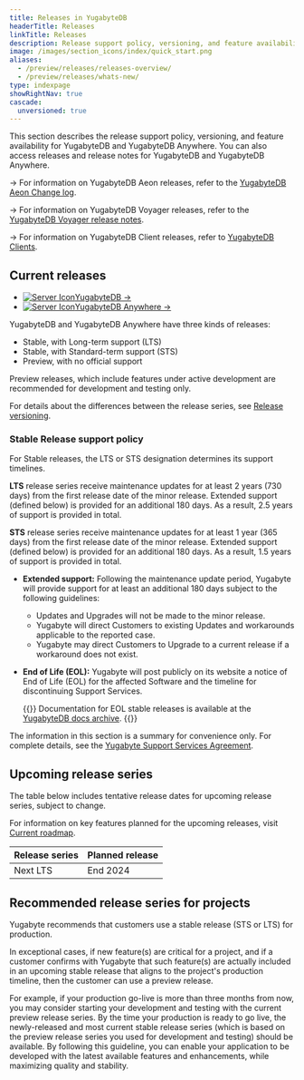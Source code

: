 ```yaml
---
title: Releases in YugabyteDB
headerTitle: Releases
linkTitle: Releases
description: Release support policy, versioning, and feature availability for YugabyteDB.
image: /images/section_icons/index/quick_start.png
aliases:
  - /preview/releases/releases-overview/
  - /preview/releases/whats-new/
type: indexpage
showRightNav: true
cascade:
  unversioned: true
---
```


This section describes the release support policy, versioning, and feature availability for YugabyteDB and YugabyteDB Anywhere. You can also access releases and release notes for YugabyteDB and YugabyteDB Anywhere.

-> For information on YugabyteDB Aeon releases, refer to the [YugabyteDB Aeon Change log](../yugabyte-cloud/release-notes/).

-> For information on YugabyteDB Voyager releases, refer to the [YugabyteDB Voyager release notes](../yugabyte-voyager/release-notes/).

-> For information on YugabyteDB Client releases, refer to [YugabyteDB Clients](../ybclients/).

## Current releases

<ul class="nav yb-pills">
  <li>
    <a href="ybdb-releases/">
        <img src="/icons/database.svg" alt="Server Icon"><span>YugabyteDB -></span>
    </a>
  </li>
  <li>
    <a href="yba-releases/">
        <img src="/icons/server.svg" alt="Server Icon"><span>YugabyteDB Anywhere -></span>
    </a>
  </li>
</ul>

YugabyteDB and YugabyteDB Anywhere have three kinds of releases:

- Stable, with Long-term support (LTS)
- Stable, with Standard-term support (STS)
- Preview, with no official support

Preview releases, which include features under active development are recommended for development and testing only.

For details about the differences between the release series, see [Release versioning](versioning/).

### Stable Release support policy

For Stable releases, the LTS or STS designation determines its support timelines.

**LTS** release series receive maintenance updates for at least 2 years (730 days) from the first release date of the minor release. Extended support (defined below) is provided for an additional 180 days. As a result, 2.5 years of support is provided in total.

**STS** release series receive maintenance updates for at least 1 year (365 days) from the first release date of the minor release. Extended support (defined below) is provided for an additional 180 days. As a result, 1.5 years of support is provided in total.

- **Extended support:** Following the maintenance update period, Yugabyte will provide support for at least an additional 180 days subject to the following guidelines:
  - Updates and Upgrades will not be made to the minor release.
  - Yugabyte will direct Customers to existing Updates and workarounds applicable to the reported case.
  - Yugabyte may direct Customers to Upgrade to a current release if a workaround does not exist.
- **End of Life (EOL):** Yugabyte will post publicly on its website a notice of End of Life (EOL) for the affected Software and the timeline for discontinuing Support Services.

  {{<note title="Archived docs available">}}
Documentation for EOL stable releases is available at the [YugabyteDB docs archive](https://docs-archive.yugabyte.com/).
  {{</note>}}

The information in this section is a summary for convenience only. For complete details, see the [Yugabyte Support Services Agreement](https://www.yugabyte.com/yugabyte-software-support-services-agreement/).

## Upcoming release series

The table below includes tentative release dates for upcoming release series, subject to change.

For information on key features planned for the upcoming releases, visit [Current roadmap](https://github.com/yugabyte/yugabyte-db#current-roadmap).

| Release series | Planned release |
| :------------- | :-------------- |
| Next LTS    | End 2024       |

## Recommended release series for projects

Yugabyte recommends that customers use a stable release (STS or LTS) for production.

In exceptional cases, if new feature(s) are critical for a project, and if a customer confirms with Yugabyte that such feature(s) are actually included in an upcoming stable release that aligns to the project's production timeline, then the customer can use a preview release.

For example, if your production go-live is more than three months from now, you may consider starting your development and testing with the current preview release series. By the time your production is ready to go live, the newly-released and most current stable release series (which is based on the preview release series you used for development and testing) should be available. By following this guideline, you can enable your application to be developed with the latest available features and enhancements, while maximizing quality and stability.
